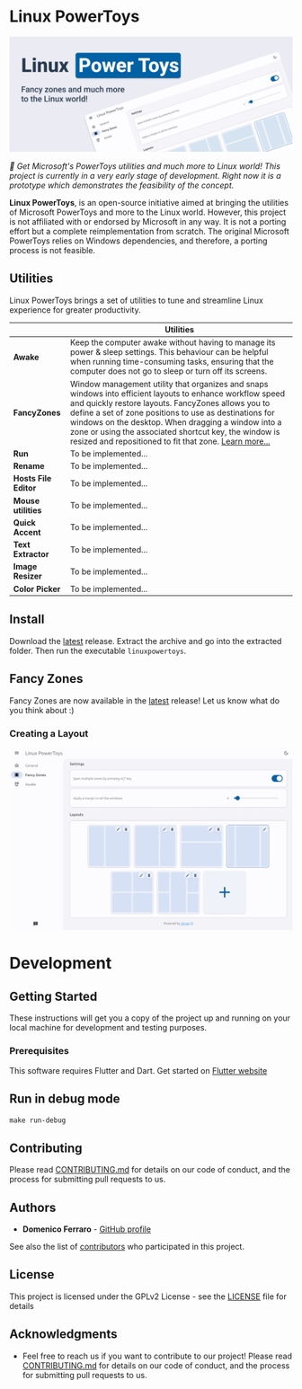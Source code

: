 # Linux PowerToys
![Hero image for Linux PowerToys](./HeroImage.png)


_🚧 Get Microsoft's PowerToys utilities and much more to Linux world! This project is currently in a very early stage of development. Right now it is a prototype which demonstrates the feasibility of the concept._

**Linux PowerToys**, is an open-source initiative aimed at bringing the utilities of Microsoft PowerToys and more to the Linux world. However, this project is not affiliated with or endorsed by Microsoft in any way. It is not a porting effort but a complete reimplementation from scratch. The original Microsoft PowerToys relies on Windows dependencies, and therefore, a porting process is not feasible.

## Utilities

Linux PowerToys brings a set of utilities to tune and streamline Linux experience for greater productivity.

|                       | Utilities                                                                                                                                                                                                                                                                                                                                                                                                                   |
|-----------------------|-----------------------------------------------------------------------------------------------------------------------------------------------------------------------------------------------------------------------------------------------------------------------------------------------------------------------------------------------------------------------------------------------------------------------------|
| **Awake**             | Keep the computer awake without having to manage its power & sleep settings. This behaviour can be helpful when running time-consuming tasks, ensuring that the computer does not go to sleep or turn off its screens.                                                                                                                                                                                                      |
| **FancyZones**        | Window management utility that organizes and snaps windows into efficient layouts to enhance workflow speed and quickly restore layouts. FancyZones allows you to define a set of zone positions to use as destinations for windows on the desktop. When dragging a window into a zone or using the associated shortcut key, the window is resized and repositioned to fit that zone. [Learn more...](./doc/FANCY_ZONES.md) |
| **Run**               | To be implemented...                                                                                                                                                                                                                                                                                                                                                                                                        |
| **Rename**            | To be implemented...                                                                                                                                                                                                                                                                                                                                                                                                        |
| **Hosts File Editor** | To be implemented...                                                                                                                                                                                                                                                                                                                                                                                                        |
| **Mouse utilities**   | To be implemented...                                                                                                                                                                                                                                                                                                                                                                                                        |
| **Quick Accent**      | To be implemented...                                                                                                                                                                                                                                                                                                                                                                                                        |
| **Text Extractor**    | To be implemented...                                                                                                                                                                                                                                                                                                                                                                                                        |
| **Image Resizer**     | To be implemented...                                                                                                                                                                                                                                                                                                                                                                                                        |
| **Color Picker**      | To be implemented...                                                                                                                                                                                                                                                                                                                                                                                                        |

## Install
Download the [latest](https://github.com/domferr/Linux-PowerToys/releases/download/v0.6.1-alpha/Linux.PowerToys-x64-release-0.6.1.zip) release. Extract the archive and go into the extracted folder. Then run the executable `linuxpowertoys`.

## Fancy Zones

Fancy Zones are now available in the [latest](https://github.com/domferr/Linux-PowerToys/releases/download/v0.6.1-alpha/Linux.PowerToys-x64-release-0.6.1.zip) release! Let us know what do you think about :)


### Creating a Layout
![Creating a Layout](./doc/fz1-new-layout.gif)

# Development

## Getting Started

These instructions will get you a copy of the project up and running on your local machine for development and testing purposes.

### Prerequisites

This software requires Flutter and Dart. Get started on [Flutter website](https://docs.flutter.dev/get-started/install)

## Run in debug mode

```
make run-debug
```

## Contributing

Please read [CONTRIBUTING.md](https://github.com/domferr/Linux-PowerToys/blob/main/CONTRIBUTING.md) for details on our code of conduct, and the process for submitting pull requests to us.

## Authors

* **Domenico Ferraro** - [GitHub profile](https://github.com/domferr)

See also the list of [contributors](https://github.com/domferr/Linux-PowerToys/graphs/contributors) who participated in this project.

## License

This project is licensed under the GPLv2 License - see the [LICENSE](https://github.com/domferr/Linux-PowerToys/blob/main/LICENSE) file for details

## Acknowledgments

* Feel free to reach us if you want to contribute to our project! Please read [CONTRIBUTING.md](https://github.com/domferr/Linux-PowerToys/blob/main/CONTRIBUTING.md) for details on our code of conduct, and the process for submitting pull requests to us.
